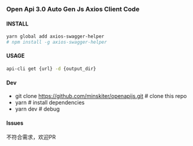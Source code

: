 ### Open Api 3.0 Auto Gen Js Axios Client Code

#### INSTALL
``` sh
yarn global add axios-swagger-helper
# npm install -g axios-swagger-helper
```

#### USAGE

``` sh
api-cli get {url} -d {output_dir}
```

#### Dev

- git clone https://github.com/minskiter/openapijs.git # clone this repo
- yarn # install dependencies
- yarn dev # debug 

#### Issues

不符合需求，欢迎PR